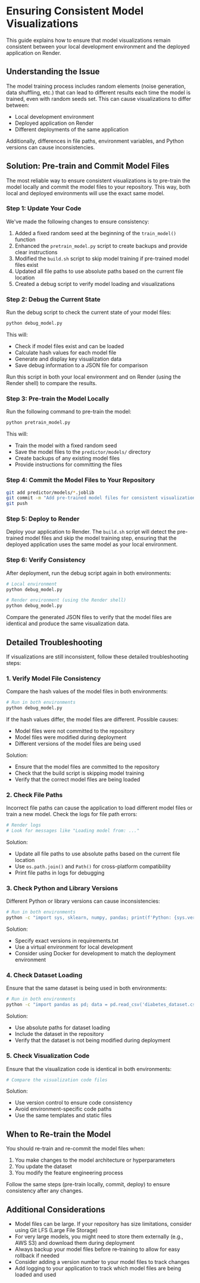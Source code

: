 # Ensuring Consistent Model Visualizations

This guide explains how to ensure that model visualizations remain consistent between your local development environment and the deployed application on Render.

## Understanding the Issue

The model training process includes random elements (noise generation, data shuffling, etc.) that can lead to different results each time the model is trained, even with random seeds set. This can cause visualizations to differ between:

- Local development environment
- Deployed application on Render
- Different deployments of the same application

Additionally, differences in file paths, environment variables, and Python versions can cause inconsistencies.

## Solution: Pre-train and Commit Model Files

The most reliable way to ensure consistent visualizations is to pre-train the model locally and commit the model files to your repository. This way, both local and deployed environments will use the exact same model.

### Step 1: Update Your Code

We've made the following changes to ensure consistency:

1. Added a fixed random seed at the beginning of the `train_model()` function
2. Enhanced the `pretrain_model.py` script to create backups and provide clear instructions
3. Modified the `build.sh` script to skip model training if pre-trained model files exist
4. Updated all file paths to use absolute paths based on the current file location
5. Created a debug script to verify model loading and visualizations

### Step 2: Debug the Current State

Run the debug script to check the current state of your model files:

```bash
python debug_model.py
```

This will:
- Check if model files exist and can be loaded
- Calculate hash values for each model file
- Generate and display key visualization data
- Save debug information to a JSON file for comparison

Run this script in both your local environment and on Render (using the Render shell) to compare the results.

### Step 3: Pre-train the Model Locally

Run the following command to pre-train the model:

```bash
python pretrain_model.py
```

This will:
- Train the model with a fixed random seed
- Save the model files to the `predictor/models/` directory
- Create backups of any existing model files
- Provide instructions for committing the files

### Step 4: Commit the Model Files to Your Repository

```bash
git add predictor/models/*.joblib
git commit -m "Add pre-trained model files for consistent visualizations"
git push
```

### Step 5: Deploy to Render

Deploy your application to Render. The `build.sh` script will detect the pre-trained model files and skip the model training step, ensuring that the deployed application uses the same model as your local environment.

### Step 6: Verify Consistency

After deployment, run the debug script again in both environments:

```bash
# Local environment
python debug_model.py

# Render environment (using the Render shell)
python debug_model.py
```

Compare the generated JSON files to verify that the model files are identical and produce the same visualization data.

## Detailed Troubleshooting

If visualizations are still inconsistent, follow these detailed troubleshooting steps:

### 1. Verify Model File Consistency

Compare the hash values of the model files in both environments:

```bash
# Run in both environments
python debug_model.py
```

If the hash values differ, the model files are different. Possible causes:

- Model files were not committed to the repository
- Model files were modified during deployment
- Different versions of the model files are being used

Solution:
- Ensure that the model files are committed to the repository
- Check that the build script is skipping model training
- Verify that the correct model files are being loaded

### 2. Check File Paths

Incorrect file paths can cause the application to load different model files or train a new model. Check the logs for file path errors:

```bash
# Render logs
# Look for messages like "Loading model from: ..."
```

Solution:
- Update all file paths to use absolute paths based on the current file location
- Use `os.path.join()` and `Path()` for cross-platform compatibility
- Print file paths in logs for debugging

### 3. Check Python and Library Versions

Different Python or library versions can cause inconsistencies:

```bash
# Run in both environments
python -c "import sys, sklearn, numpy, pandas; print(f'Python: {sys.version}, scikit-learn: {sklearn.__version__}, numpy: {numpy.__version__}, pandas: {pandas.__version__}')"
```

Solution:
- Specify exact versions in requirements.txt
- Use a virtual environment for local development
- Consider using Docker for development to match the deployment environment

### 4. Check Dataset Loading

Ensure that the same dataset is being used in both environments:

```bash
# Run in both environments
python -c "import pandas as pd; data = pd.read_csv('diabetes_dataset.csv'); print(f'Dataset shape: {data.shape}, First 5 rows hash: {hash(tuple(map(tuple, data.head(5).values.tolist())))}')"
```

Solution:
- Use absolute paths for dataset loading
- Include the dataset in the repository
- Verify that the dataset is not being modified during deployment

### 5. Check Visualization Code

Ensure that the visualization code is identical in both environments:

```bash
# Compare the visualization code files
```

Solution:
- Use version control to ensure code consistency
- Avoid environment-specific code paths
- Use the same templates and static files

## When to Re-train the Model

You should re-train and re-commit the model files when:

1. You make changes to the model architecture or hyperparameters
2. You update the dataset
3. You modify the feature engineering process

Follow the same steps (pre-train locally, commit, deploy) to ensure consistency after any changes.

## Additional Considerations

- Model files can be large. If your repository has size limitations, consider using Git LFS (Large File Storage)
- For very large models, you might need to store them externally (e.g., AWS S3) and download them during deployment
- Always backup your model files before re-training to allow for easy rollback if needed
- Consider adding a version number to your model files to track changes
- Add logging to your application to track which model files are being loaded and used 